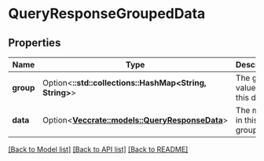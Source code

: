 # QueryResponseGroupedData

## Properties

Name | Type | Description | Notes
------------ | ------------- | ------------- | -------------
**group** | Option<**::std::collections::HashMap<String, String>**> | The group values for this data | [optional]
**data** | Option<[**Vec<crate::models::QueryResponseData>**](QueryResponseData.md)> | The metrics in this group | [optional]

[[Back to Model list]](../README.md#documentation-for-models) [[Back to API list]](../README.md#documentation-for-api-endpoints) [[Back to README]](../README.md)


